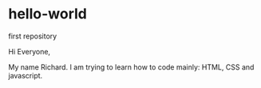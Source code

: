 # hello-world
first repository

Hi Everyone,

My name Richard. I am trying to learn how to code mainly: HTML, CSS and javascript.
